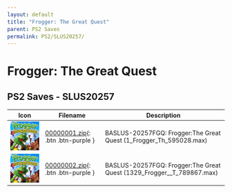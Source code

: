 ```yaml
---
layout: default
title: "Frogger: The Great Quest"
parent: PS2 Saves
permalink: PS2/SLUS20257/
---
```

# Frogger: The Great Quest

## PS2 Saves - SLUS20257

| Icon | Filename | Description |
|------|----------|-------------|
| ![Frogger: The Great Quest](icon0.png) | [00000001.zip](00000001.zip){: .btn .btn-purple } | BASLUS-20257FGQ: Frogger:The Great Quest (1_Frogger_Th_595028.max) |
| ![Frogger: The Great Quest](icon0.png) | [00000002.zip](00000002.zip){: .btn .btn-purple } | BASLUS-20257FGQ: Frogger:The Great Quest (1329_Frogger__T_789867.max) |
